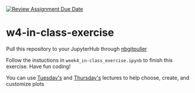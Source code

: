[![Review Assignment Due Date](https://classroom.github.com/assets/deadline-readme-button-24ddc0f5d75046c5622901739e7c5dd533143b0c8e959d652212380cedb1ea36.svg)](https://classroom.github.com/a/dzaORAq5)
# w4-in-class-exercise

Pull this repository to your JupyterHub through [nbgitpuller](https://nbgitpuller.readthedocs.io/en/latest/link.html)

Follow the instuctions in `week4_in-class_exercise.ipynb` to finish this exercise. Have fun coding!

You can use [Tuesday's](https://github.com/yibeichan/COMM160DS/blob/main/week_4/lecture_part1.ipynb) and [Thursday's](https://github.com/yibeichan/COMM160DS/blob/main/week_4/lecture_part2.ipynb) lectures to help choose, create, and customize plots